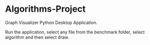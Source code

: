 # Algorithms-Project
Graph Visualizer Python Desktop Application.

Run the application, select any file from the benchmark folder, select algorithm and then select draw.
